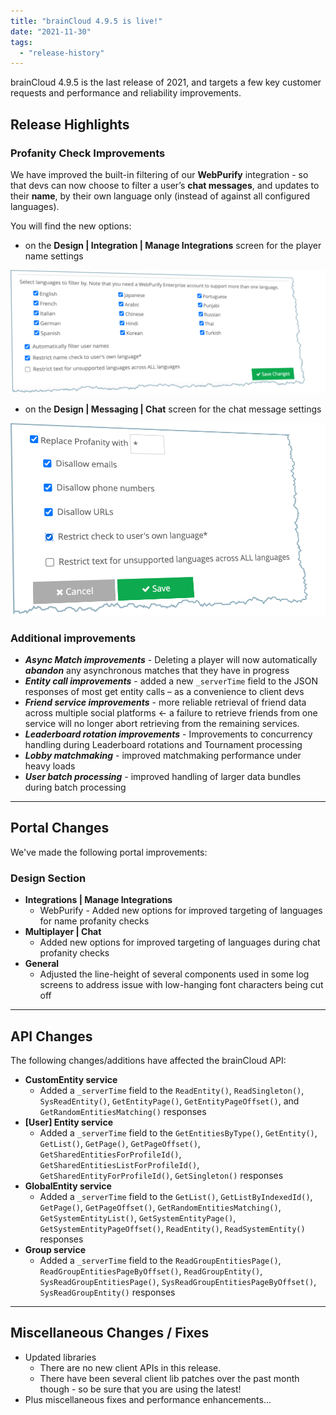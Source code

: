 ```yaml
---
title: "brainCloud 4.9.5 is live!"
date: "2021-11-30"
tags: 
  - "release-history"
---
```


brainCloud 4.9.5 is the last release of 2021, and targets a few key customer requests and performance and reliability improvements.

## Release Highlights

### Profanity Check Improvements

We have improved the built-in filtering of our **WebPurify** integration - so that devs can now choose to filter a user’s **chat messages**, and updates to their **name**, by their own language only (instead of against all configured languages).

You will find the new options:

- on the **Design | Integration | Manage Integrations** screen for the player name settings

![](images/2021-11-25_22-15-03-1024x401.png)

- on the **Design | Messaging | Chat** screen for the chat message settings

![](images/2021-11-25_22-20-59.png)

### Additional improvements

- _**Async Match improvements**_ - Deleting a player will now automatically _**abandon**_ any asynchronous matches that they have in progress
- _**Entity call improvements**_ - added a new `_serverTime` field to the JSON responses of most get entity calls – as a convenience to client devs
- _**Friend service improvements**_ - more reliable retrieval of friend data across multiple social platforms ← a failure to retrieve friends from one service will no longer abort retrieving from the remaining services.
- _**Leaderboard rotation improvements**_ - Improvements to concurrency handling during Leaderboard rotations and Tournament processing
- _**Lobby matchmaking**_ - improved matchmaking performance under heavy loads
- _**User batch processing**_ - improved handling of larger data bundles during batch processing

* * *

## Portal Changes

We've made the following portal improvements:

### Design Section

- **Integrations | Manage Integrations**
    - WebPurify - Added new options for improved targeting of languages for name profanity checks
- **Multiplayer | Chat**
    - Added new options for improved targeting of languages during chat profanity checks
- **General**
    - Adjusted the line-height of several components used in some log screens to address issue with low-hanging font characters being cut off

* * *

## API Changes

The following changes/additions have affected the brainCloud API:

- **CustomEntity service**
    - Added a `_serverTime` field to the `ReadEntity()`, `ReadSingleton()`, `SysReadEntity()`, `GetEntityPage()`, `GetEntityPageOffset()`, and `GetRandomEntitiesMatching()` responses
- **[User] Entity service**
    - Added a `_serverTime` field to the `GetEntitiesByType()`, `GetEntity()`, `GetList()`, `GetPage()`, `GetPageOffset()`, `GetSharedEntitiesForProfileId()`, `GetSharedEntitiesListForProfileId()`, `GetSharedEntityForProfileId()`, `GetSingleton()` responses
- **GlobalEntity service**
    - Added a `_serverTime` field to the `GetList()`, `GetListByIndexedId()`, `GetPage()`, `GetPageOffset()`, `GetRandomEntitiesMatching()`, `GetSystemEntityList()`, `GetSystemEntityPage()`, `GetSystemEntityPageOffset()`, `ReadEntity()`, `ReadSystemEntity()` responses
- **Group service**
    - Added a `_serverTime` field to the `ReadGroupEntitiesPage()`, `ReadGroupEntitiesPageByOffset()`, `ReadGroupEntity()`, `SysReadGroupEntitiesPage()`, `SysReadGroupEntitiesPageByOffset()`, `SysReadGroupEntity()` responses

* * *

## Miscellaneous Changes / Fixes

- Updated libraries
    - There are no new client APIs in this release.
    - There have been several client lib patches over the past month though - so be sure that you are using the latest!
- Plus miscellaneous fixes and performance enhancements...
